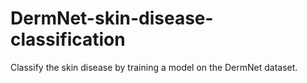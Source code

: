 # DermNet-skin-disease-classification
Classify the skin disease by training a model on the DermNet dataset.
